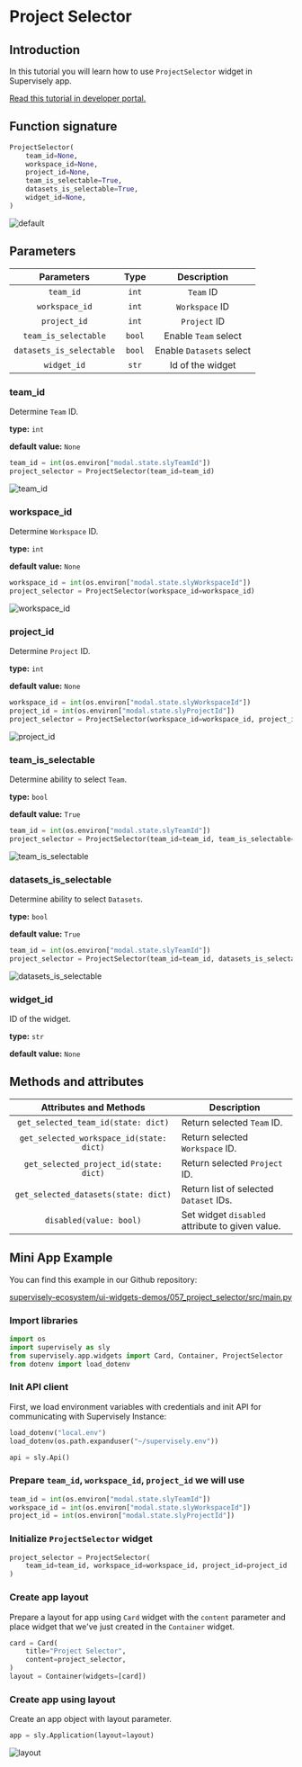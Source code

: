 # Project Selector

## Introduction

In this tutorial you will learn how to use `ProjectSelector` widget in Supervisely app.

[Read this tutorial in developer portal.](https://developer.supervise.ly/app-development/apps-with-gui/projectselector)

## Function signature

```python
ProjectSelector(
    team_id=None,
    workspace_id=None,
    project_id=None,
    team_is_selectable=True,
    datasets_is_selectable=True,
    widget_id=None,
)
```

![default](https://user-images.githubusercontent.com/120389559/221404961-9a9bc6a8-feae-4295-b0a2-5d70c295341e.gif)

## Parameters

|        Parameters        |  Type  |       Description        |
| :----------------------: | :----: | :----------------------: |
|        `team_id`         | `int`  |        `Team` ID         |
|      `workspace_id`      | `int`  |      `Workspace` ID      |
|       `project_id`       | `int`  |       `Project` ID       |
|   `team_is_selectable`   | `bool` |   Enable `Team` select   |
| `datasets_is_selectable` | `bool` | Enable `Datasets` select |
|       `widget_id`        | `str`  |     Id of the widget     |

### team_id

Determine `Team` ID.

**type:** `int`

**default value:** `None`

```python
team_id = int(os.environ["modal.state.slyTeamId"])
project_selector = ProjectSelector(team_id=team_id)
```

![team_id](https://user-images.githubusercontent.com/120389559/221402069-74b16fff-0774-49fc-a793-9096c94243d9.gif)

### workspace_id

Determine `Workspace` ID.

**type:** `int`

**default value:** `None`

```python
workspace_id = int(os.environ["modal.state.slyWorkspaceId"])
project_selector = ProjectSelector(workspace_id=workspace_id)
```

![workspace_id](https://user-images.githubusercontent.com/120389559/221405175-40fd0a4c-0239-4a9d-abb1-7aa07d5bc0a4.png)

### project_id

Determine `Project` ID.

**type:** `int`

**default value:** `None`

```python
workspace_id = int(os.environ["modal.state.slyWorkspaceId"])
project_id = int(os.environ["modal.state.slyProjectId"])
project_selector = ProjectSelector(workspace_id=workspace_id, project_id=project_id)
```

![project_id](https://user-images.githubusercontent.com/120389559/221405281-80300e90-db52-4879-935b-d4cb1ba04d7c.png)

### team_is_selectable

Determine ability to select `Team`.

**type:** `bool`

**default value:** `True`

```python
team_id = int(os.environ["modal.state.slyTeamId"])
project_selector = ProjectSelector(team_id=team_id, team_is_selectable=False)
```

![team_is_selectable](https://user-images.githubusercontent.com/120389559/221405405-8cefe66c-1526-4289-936d-637314b39cec.png)

### datasets_is_selectable

Determine ability to select `Datasets`.

**type:** `bool`

**default value:** `True`

```python
team_id = int(os.environ["modal.state.slyTeamId"])
project_selector = ProjectSelector(team_id=team_id, datasets_is_selectable=False)
```

![datasets_is_selectable](https://user-images.githubusercontent.com/120389559/221405467-d014d7c8-0dc9-4eeb-81e0-dd646e98bd5f.png)

### widget_id

ID of the widget.

**type:** `str`

**default value:** `None`

## Methods and attributes

|          Attributes and Methods          | Description                                     |
| :--------------------------------------: | ----------------------------------------------- |
|   `get_selected_team_id(state: dict)`    | Return selected `Team` ID.                      |
| `get_selected_workspace_id(state: dict)` | Return selected `Workspace` ID.                 |
|  `get_selected_project_id(state: dict)`  | Return selected `Project` ID.                   |
|   `get_selected_datasets(state: dict)`   | Return list of selected `Dataset` IDs.          |
|         `disabled(value: bool)`          | Set widget `disabled` attribute to given value. |

## Mini App Example

You can find this example in our Github repository:

[supervisely-ecosystem/ui-widgets-demos/057_project_selector/src/main.py](https://github.com/supervisely-ecosystem/ui-widgets-demos/blob/master/057_project_selector/src/main.py)

### Import libraries

```python
import os
import supervisely as sly
from supervisely.app.widgets import Card, Container, ProjectSelector
from dotenv import load_dotenv
```

### Init API client

First, we load environment variables with credentials and init API for communicating with Supervisely Instance:

```python
load_dotenv("local.env")
load_dotenv(os.path.expanduser("~/supervisely.env"))

api = sly.Api()
```

### Prepare `team_id`, `workspace_id`, `project_id` we will use

```python
team_id = int(os.environ["modal.state.slyTeamId"])
workspace_id = int(os.environ["modal.state.slyWorkspaceId"])
project_id = int(os.environ["modal.state.slyProjectId"])
```

### Initialize `ProjectSelector` widget

```python
project_selector = ProjectSelector(
    team_id=team_id, workspace_id=workspace_id, project_id=project_id
)
```

### Create app layout

Prepare a layout for app using `Card` widget with the `content` parameter and place widget that we've just created in the `Container` widget.

```python
card = Card(
    title="Project Selector",
    content=project_selector,
)
layout = Container(widgets=[card])
```

### Create app using layout

Create an app object with layout parameter.

```python
app = sly.Application(layout=layout)
```

![layout](https://user-images.githubusercontent.com/120389559/221405858-cf9abe31-118b-4e67-a424-d8f5e012bf5f.gif)

